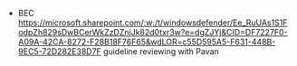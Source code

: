 - BEC https://microsoft.sharepoint.com/:w:/t/windowsdefender/Ee_RuUAs1S1FodpZh829sDwBCerWkZzDZnjJk82d0txr3w?e=dgZJYj&CID=DF7227F0-A09A-42CA-8272-F28B18F76F65&wdLOR=c55D595A5-F631-448B-9EC5-72D282E38D7F guideline reviewing with Pavan